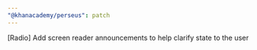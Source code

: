 ```yaml
---
"@khanacademy/perseus": patch
---
```


[Radio] Add screen reader announcements to help clarify state to the user
